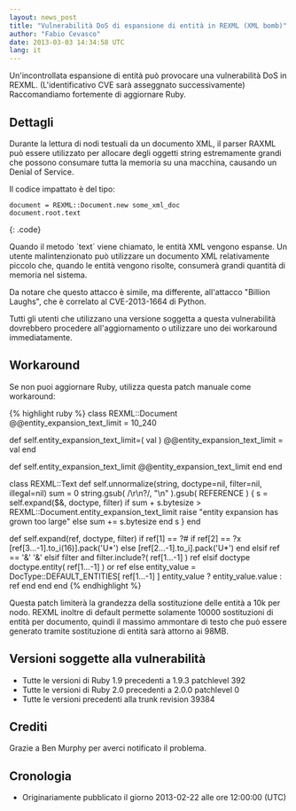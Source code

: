 ```yaml
---
layout: news_post
title: "Vulnerabilità DoS di espansione di entità in REXML (XML bomb)"
author: "Fabio Cevasco"
date: 2013-03-03 14:34:58 UTC
lang: it
---
```


Un\'incontrollata espansione di entità può provocare una vulnerabilità
DoS in REXML. (L\'identificativo CVE sarà asseggnato successivamente)
Raccomandiamo fortemente di aggiornare Ruby.

## Dettagli

Durante la lettura di nodi testuali da un documento XML, il parser RAXML
può essere utilizzato per allocare degli oggetti string estremamente
grandi che possono consumare tutta la memoria su una macchina, causando
un Denial of Service.

Il codice impattato è del tipo:

    document = REXML::Document.new some_xml_doc
    document.root.text
{: .code}

Quando il metodo \`text\` viene chiamato, le entità XML vengono espanse.
Un utente malintenzionato può utilizzare un documento XML relativamente
piccolo che, quando le entità vengono risolte, consumerà grandi quantità
di memoria nel sistema.

Da notare che questo attacco è simile, ma differente, all\'attacco
\"Billion Laughs\", che è correlato al CVE-2013-1664 di Python.

Tutti gli utenti che utilizzano una versione soggetta a questa
vulnerabilità dovrebbero procedere all\'aggiornamento o utilizzare uno
dei workaround immediatamente.

## Workaround

Se non puoi aggiornare Ruby, utilizza questa patch manuale come
workaround:

{% highlight ruby %}
class REXML::Document
  @@entity_expansion_text_limit = 10_240

  def self.entity_expansion_text_limit=( val )
    @@entity_expansion_text_limit = val
  end

  def self.entity_expansion_text_limit
    @@entity_expansion_text_limit
  end
end

class REXML::Text
  def self.unnormalize(string, doctype=nil, filter=nil, illegal=nil)
    sum = 0
    string.gsub( /\r\n?/, "\n" ).gsub( REFERENCE ) {
      s = self.expand($&, doctype, filter)
      if sum + s.bytesize > REXML::Document.entity_expansion_text_limit
        raise "entity expansion has grown too large"
      else
        sum += s.bytesize
      end
      s
    }
  end

  def self.expand(ref, doctype, filter)
    if ref[1] == ?#
      if ref[2] == ?x
        [ref[3...-1].to_i(16)].pack('U*')
      else
        [ref[2...-1].to_i].pack('U*')
      end
    elsif ref == '&amp;'
      '&'
    elsif filter and filter.include?( ref[1...-1] )
      ref
    elsif doctype
      doctype.entity( ref[1...-1] ) or ref
    else
      entity_value = DocType::DEFAULT_ENTITIES[ ref[1...-1] ]
      entity_value ? entity_value.value : ref
    end
  end
end
{% endhighlight %}

Questa patch limiterà la grandezza della sostituzione delle entità a 10k
per nodo. REXML inoltre di default permette solamente 10000 sostituzioni
di entità per documento, quindi il massimo ammontare di testo che può
essere generato tramite sostituzione di entità sarà attorno ai 98MB.

## Versioni soggette alla vulnerabilità

* Tutte le versioni di Ruby 1.9 precedenti a 1.9.3 patchlevel 392
* Tutte le versioni di Ruby 2.0 precedenti a 2.0.0 patchlevel 0
* Tutte le versioni precedenti alla trunk revision 39384

## Crediti

Grazie a Ben Murphy per averci notificato il problema.

## Cronologia

* Originariamente pubblicato il giorno 2013-02-22 alle ore 12:00:00
  (UTC)

